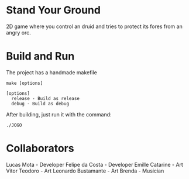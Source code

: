 # Stand Your Ground
2D game where you control an druid and tries to protect its fores from an angry orc.

# Build and Run
The project has a handmade makefile

    make [options]
    
    [options]
      release - Build as release
      debug - Build as debug

After building, just run it with the command:

    ./JOGO

# Collaborators
Lucas Mota - Developer
Felipe da Costa - Developer
Emille Catarine - Art
Vitor Teodoro - Art
Leonardo Bustamante - Art
Brenda - Musician
